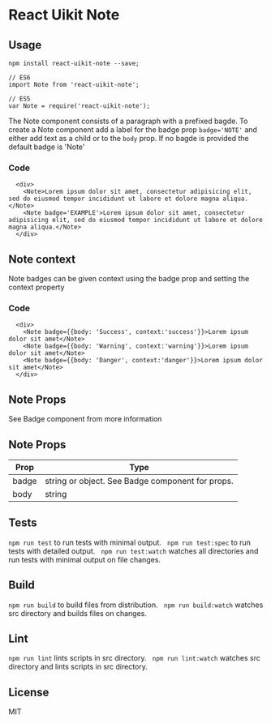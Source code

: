# React Uikit Note



## Usage

    npm install react-uikit-note --save;

    // ES6
    import Note from 'react-uikit-note';

    // ES5
    var Note = require('react-uikit-note');

<span>The Note component consists of a paragraph with a prefixed bagde. To create a Note component add a label for the badge prop `badge='NOTE'` and either add text as a child or to the `body` prop. If no bagde is provided the default badge is 'Note'</span>


### Code

      <div>
        <Note>Lorem ipsum dolor sit amet, consectetur adipisicing elit, sed do eiusmod tempor incididunt ut labore et dolore magna aliqua.</Note>
        <Note badge='EXAMPLE'>Lorem ipsum dolor sit amet, consectetur adipisicing elit, sed do eiusmod tempor incididunt ut labore et dolore magna aliqua.</Note>
      </div>

## Note context

<span>Note badges can be given context using the badge prop and setting the context property</span>


### Code

      <div>
        <Note badge={{body: 'Success', context:'success'}}>Lorem ipsum dolor sit amet</Note>
        <Note badge={{body: 'Warning', context:'warning'}}>Lorem ipsum dolor sit amet</Note>
        <Note badge={{body: 'Danger', context:'danger'}}>Lorem ipsum dolor sit amet</Note>
      </div>

## Note Props

<span>See Badge component from more information</span>

## Note Props



<table class="uk-table">

<thead>

<tr>

<th>Prop</th>

<th>Type</th>

</tr>

</thead>

<tbody>

<tr>

<td colspan="1">badge</td>

<td>string or object. See Badge component for props.</td>

</tr>

<tr>

<td colspan="1">body</td>

<td>string</td>

</tr>

</tbody>

</table>

## Tests

`npm run test` to run tests with minimal output.  
`npm run test:spec` to run tests with detailed output.  
`npm run test:watch` watches all directories and run tests with minimal output on file changes.  

## Build
`npm run build` to build files from distribution.  
`npm run build:watch` watches src directory and builds files on changes.  

## Lint
`npm run lint` lints scripts in src directory.  
`npm run lint:watch` watches src directory and lints scripts in src directory.  

## License
MIT